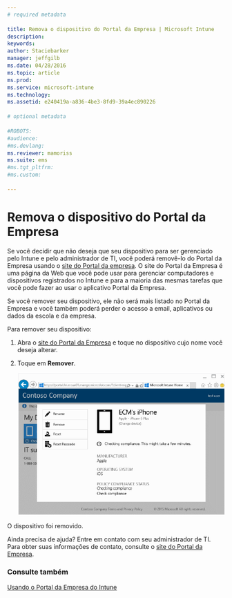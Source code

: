 ```yaml
---
# required metadata

title: Remova o dispositivo do Portal da Empresa | Microsoft Intune
description:
keywords:
author: Staciebarker
manager: jeffgilb
ms.date: 04/28/2016
ms.topic: article
ms.prod:
ms.service: microsoft-intune
ms.technology:
ms.assetid: e240419a-a836-4be3-8fd9-39a4ec890226

# optional metadata

#ROBOTS:
#audience:
#ms.devlang:
ms.reviewer: mamoriss
ms.suite: ems
#ms.tgt_pltfrm:
#ms.custom:

---
```



# Remova o dispositivo do Portal da Empresa

Se você decidir que não deseja que seu dispositivo para ser gerenciado pelo Intune e pelo administrador de TI, você poderá removê-lo do Portal da Empresa usando o [site do Portal da empresa](http://portal.manage.microsoft.com). O site do Portal da Empresa é uma página da Web que você pode usar para gerenciar computadores e dispositivos registrados no Intune e para a maioria das mesmas tarefas que você pode fazer ao usar o aplicativo Portal da Empresa.

Se você remover seu dispositivo, ele não será mais listado no Portal da Empresa e você também poderá perder o acesso a email, aplicativos ou dados da escola e da empresa. 

Para remover seu dispositivo:

1.  Abra o [site do Portal da Empresa](http://portal.manage.microsoft.com) e toque no dispositivo cujo nome você deseja alterar.

2.  Toque em **Remover**.

    ![remove-device](./media/iwp-1-tap-reset-passcode.png)

O dispositivo foi removido.

Ainda precisa de ajuda? Entre em contato com seu administrador de TI. Para obter suas informações de contato, consulte o [site do Portal da Empresa](http://portal.manage.microsoft.com).

### Consulte também
[Usando o Portal da Empresa do Intune](using-the-intune-company-portal-website.md)

<!--HONumber=Jun16_HO2-->


